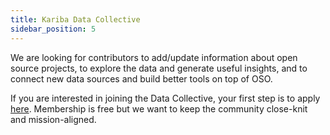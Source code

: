 ```yaml
---
title: Kariba Data Collective
sidebar_position: 5
---
```


We are looking for contributors to add/update information about open source projects, to explore the data and generate useful insights, and to connect new data sources and build better tools on top of OSO.

If you are interested in joining the Data Collective, your first step is to apply [here](https://www.opensource.observer/data-collective). Membership is free but we want to keep the community close-knit and mission-aligned.
